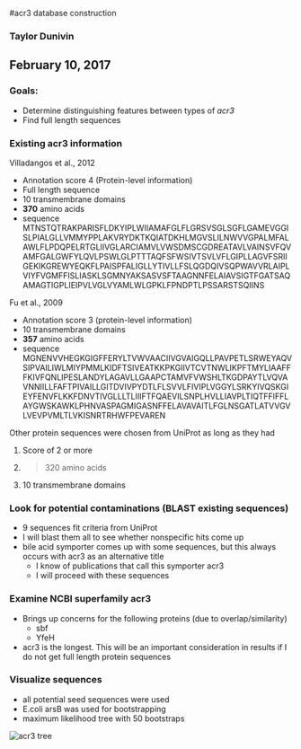 #acr3 database construction
### Taylor Dunivin
## February 10, 2017
### Goals: 
* Determine distinguishing features between types of *acr3*
* Find full length sequences

### Existing acr3 information
Villadangos et al., 2012
* Annotation score 4 (Protein-level information)
* Full length sequence
* 10 transmembrane domains
* __370__ amino acids
* sequence
MTNSTQTRAKPARISFLDKYIPLWIIAMAFGLFLGRSVSGLSGFLGAMEVGGISLPIALGLLVMMYPPLAKVRYDKTKQIATDKHLMGVSLILNWVVGPALMFALAWLFLPDQPELRTGLIIVGLARCIAMVLVWSDMSCGDREATAVLVAINSVFQVAMFGALGWFYLQVLPSWLGLPTTTAQFSFWSIVTSVLVFLGIPLLAGVFSRIIGEKIKGREWYEQKFLPAISPFALIGLLYTIVLLFSLQGDQIVSQPWAVVRLAIPLVIYFVGMFFISLIASKLSGMNYAKSASVSFTAAGNNFELAIAVSIGTFGATSAQAMAGTIGPLIEIPVLVGLVYAMLWLGPKLFPNDPTLPSSARSTSQIINS

Fu et al., 2009
* Annotation score 3 (protein-level information)
* 10 transmembrane domains
* __357__ amino acids
* sequence
MGNENVVHEGKGIGFFERYLTVWVAACIIVGVAIGQLLPAVPETLSRWEYAQVSIPVAILIWLMIYPMMLKIDFTSIVEATKKPKGIIVTCVTNWLIKPFTMYLIAAFFFKIVFQNLIPESLANDYLAGAVLLGAAPCTAMVFVWSHLTKGDPAYTLVQVAVNNIILLFAFTPIVAILLGITDVIVPYDTLFLSVVLFIVIPLVGGYLSRKYIVQSKGIEYFENVFLKKFDNVTIVGLLLTLIIIFTFQAEVILSNPLHVLLIAVPLTIQTFFIFFLAYGWSKAWKLPHNVASPAGMIGASNFFELAVAVAITLFGLNSGATLATVVGVLVEVPVMLTLVKISNRTRHWFPEVAREN

Other protein sequences were chosen from UniProt as long as they had
1. Score of 2 or more
2. >320 amino acids
3. 10 transmembrane domains

### Look for potential contaminations (BLAST existing sequences)
* 9 sequences fit criteria from UniProt
* I will blast them all to see whether nonspecific hits come up
* bile acid symporter comes up with some sequences, but this always occurs with acr3 as an alternative title
  * I know of publications that call this symporter acr3
  * I will proceed with these sequences

### Examine NCBI superfamily acr3
* Brings up concerns for the following proteins (due to overlap/similarity)
  * sbf
  * YfeH
 * acr3 is the longest. This will be an important consideration in results if I do not get full length protein sequences
 
### Visualize sequences
* all potential seed sequences were used
* E.coli arsB was used for bootstrapping
* maximum likelihood tree with 50 bootstraps

![acr3 tree](https://github.com/ShadeLab/Xander_arsenic/blob/master/acr3_boot.png)
